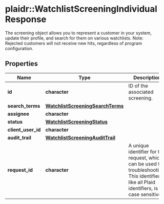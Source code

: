 # plaidr::WatchlistScreeningIndividualResponse

The screening object allows you to represent a customer in your system, update their profile, and search for them on various watchlists. Note: Rejected customers will not receive new hits, regardless of program configuration.

## Properties
Name | Type | Description | Notes
------------ | ------------- | ------------- | -------------
**id** | **character** | ID of the associated screening. | 
**search_terms** | [**WatchlistScreeningSearchTerms**](WatchlistScreeningSearchTerms.md) |  | 
**assignee** | **character** |  | 
**status** | [**WatchlistScreeningStatus**](WatchlistScreeningStatus.md) |  | 
**client_user_id** | **character** |  | 
**audit_trail** | [**WatchlistScreeningAuditTrail**](WatchlistScreeningAuditTrail.md) |  | 
**request_id** | **character** | A unique identifier for the request, which can be used for troubleshooting. This identifier, like all Plaid identifiers, is case sensitive. | 


